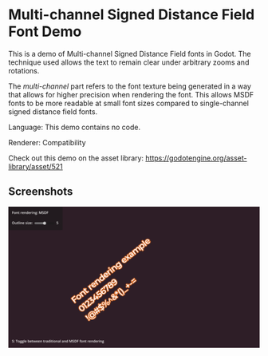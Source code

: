 # Multi-channel Signed Distance Field Font Demo

This is a demo of Multi-channel Signed Distance Field fonts in Godot.
The technique used allows the text to remain clear under arbitrary zooms and rotations.

The *multi-channel* part refers to the font texture being generated in a way that allows
for higher precision when rendering the font. This allows MSDF fonts to be more readable
at small font sizes compared to single-channel signed distance field fonts.

Language: This demo contains no code.

Renderer: Compatibility

Check out this demo on the asset library: https://godotengine.org/asset-library/asset/521

## Screenshots

![Screenshot](screenshots/sdf.webp)
